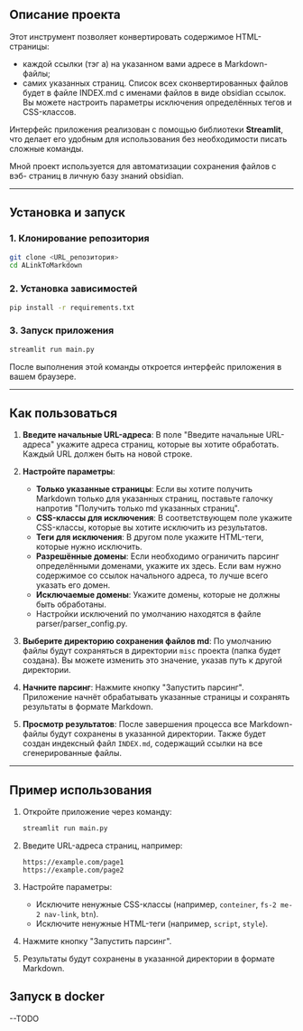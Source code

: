 ## Описание проекта

Этот инструмент позволяет конвертировать содержимое HTML-страницы:

-   каждой ссылки (тэг a) на указанном вами адресе в Markdown-файлы;
-   самих указанных страниц.
    Список всех сконвертированных файлов будет в файле INDEX.md с именами файлов в виде obsidian ссылок.
    Вы можете настроить параметры исключения определённых тегов и CSS-классов.

Интерфейс приложения реализован с помощью библиотеки **Streamlit**, что делает его удобным для использования без необходимости писать сложные команды.

Мной проект используется для автоматизации сохранения файлов с вэб- страниц в личную базу знаний obsidian.

---

## Установка и запуск

### 1. Клонирование репозитория

```bash
git clone <URL_репозитория>
cd ALinkToMarkdown
```

### 2. Установка зависимостей

```bash
pip install -r requirements.txt
```

### 3. Запуск приложения

```bash
streamlit run main.py
```

После выполнения этой команды откроется интерфейс приложения в вашем браузере.

---

## Как пользоваться

1. **Введите начальные URL-адреса**:
   В поле "Введите начальные URL-адреса" укажите адреса страниц, которые вы хотите обработать. Каждый URL должен быть на новой строке.

2. **Настройте параметры**:

    - **Только указанные страницы**: Если вы хотите получить Markdown только для указанных страниц, поставьте галочку напротив "Получить только md указанных страниц".
    - **CSS-классы для исключения**: В соответствующем поле укажите CSS-классы, которые вы хотите исключить из результатов.
    - **Теги для исключения**: В другом поле укажите HTML-теги, которые нужно исключить.
    - **Разрешённые домены**: Если необходимо ограничить парсинг определёнными доменами, укажите их здесь. Если вам нужно содержимое со ссылок начального адреса, то лучше всего указать его домен.
    - **Исключаемые домены**: Укажите домены, которые не должны быть обработаны.
    - Настройки исключений по умолчанию находятся в файле parser/parser_config.py.

3. **Выберите директорию сохранения файлов md**:
   По умолчанию файлы будут сохраняться в директории `misc` проекта (папка будет создана). Вы можете изменить это значение, указав путь к другой директории.

4. **Начните парсинг**:
   Нажмите кнопку "Запустить парсинг". Приложение начнёт обрабатывать указанные страницы и сохранять результаты в формате Markdown.

5. **Просмотр результатов**:
   После завершения процесса все Markdown-файлы будут сохранены в указанной директории. Также будет создан индексный файл `INDEX.md`, содержащий ссылки на все сгенерированные файлы.

---

## Пример использования

1. Откройте приложение через команду:

    ```bash
    streamlit run main.py
    ```

2. Введите URL-адреса страниц, например:

    ```
    https://example.com/page1
    https://example.com/page2
    ```

3. Настройте параметры:

    - Исключите ненужные CSS-классы (например, `conteiner`, `fs-2 me-2 nav-link`, `btn`).
    - Исключите ненужные HTML-теги (например, `script`, `style`).

4. Нажмите кнопку "Запустить парсинг".
5. Результаты будут сохранены в указанной директории в формате Markdown.

## Запуск в docker
--TODO


